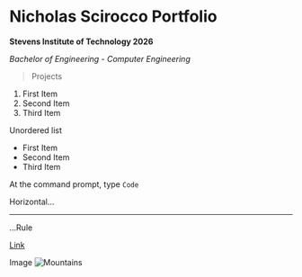 # Nicholas Scirocco Portfolio

**Stevens Institute of Technology 2026**

*Bachelor of Engineering - Computer Engineering*

> Projects

1. First Item
2. Second Item
3. Third Item
   
Unordered list
- First Item
- Second Item
- Third Item

At the command prompt, type `Code`

Horizontal...

---

...Rule

[Link](https://pages.github.com/)


Image
![Mountains](https://wallpaperaccess.com/full/38580.jpg)
